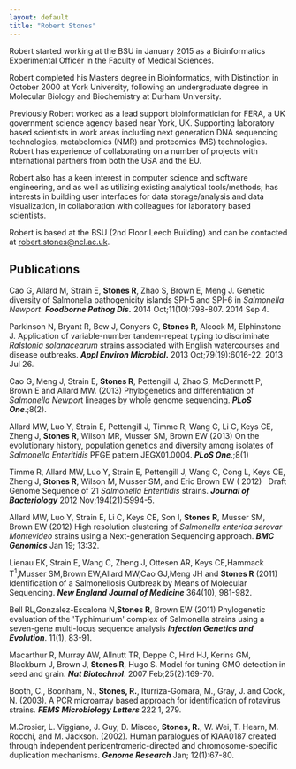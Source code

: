 ```yaml
---
layout: default
title: "Robert Stones"
---
```


Robert started working at the BSU in January 2015 as a Bioinformatics Experimental Officer in the Faculty of Medical Sciences.

Robert completed his Masters degree in Bioinformatics, with Distinction in October 2000 at York University, following an undergraduate degree in Molecular Biology and Biochemistry at Durham University.

Previously Robert worked as a lead support bioinformatician for FERA, a UK government science agency based near York, UK. Supporting laboratory based scientists in work areas including next generation DNA sequencing technologies, metabolomics (NMR) and proteomics (MS) technologies. Robert has experience of collaborating on a number of projects with international partners from both the USA and the EU.

Robert also has a keen interest in computer science and software engineering, and as well as utilizing existing analytical tools/methods; has interests in building user interfaces for data storage/analysis and data visualization, in collaboration with colleagues for laboratory based scientists.

Robert is based at the BSU (2nd Floor Leech Building) and can be contacted at <a href="mailto:robert.stones@ncl.ac.uk">robert.stones@ncl.ac.uk</a>.
<h2><strong>Publications</strong></h2>
Cao G, Allard M, Strain E, <strong>Stones R</strong>, Zhao S, Brown E, Meng J. Genetic diversity of Salmonella pathogenicity islands SPI-5 and SPI-6 in <em>Salmonella Newport</em>. <strong><em>Foodborne Pathog Dis.</em></strong> 2014 Oct;11(10):798-807. 2014 Sep 4.

Parkinson N, Bryant R, Bew J, Conyers C, <strong>Stones R</strong>, Alcock M, Elphinstone J. Application of variable-number tandem-repeat typing to discriminate <em>Ralstonia solanacearum</em> strains associated with English watercourses and disease outbreaks. <strong><em>Appl Environ Microbiol</em>.</strong> 2013 Oct;79(19):6016-22. 2013 Jul 26.

Cao G, Meng J, Strain E, <strong>Stones R</strong>, Pettengill J, Zhao S, McDermott P, Brown E and Allard MW. (2013) Phylogenetics and differentiation of <em>Salmonella Newpor</em>t lineages by whole genome sequencing. <strong><em>PLoS One</em></strong>.;8(2).

Allard MW, Luo Y, Strain E, Pettengill J, Timme R, Wang C, Li C, Keys CE, Zheng J, <strong>Stones R</strong>, Wilson MR, Musser SM, Brown EW (2013) On the evolutionary history, population genetics and diversity among isolates of <em>Salmonella</em> <em>Enteritidis</em> PFGE pattern JEGX01.0004. <strong><em>PLoS One</em></strong>.;8(1)

Timme R, Allard MW, Luo Y, Strain E, Pettengill J, Wang C, Cong L, Keys CE, Zheng J, <strong>Stones</strong><strong> R</strong>, Wilson M, Musser SM, and Eric Brown EW ( 2012)   Draft Genome Sequence of 21 <em>Salmonella</em> <em>Enteritidis</em> strains. <strong><em>Journal of Bacteriology</em></strong> 2012 Nov;194(21):5994-5.

Allard MW, Luo Y, Strain E, Li C, Keys CE, Son I, <strong>Stones R</strong>, Musser SM, Brown EW (2012) High resolution clustering of <em>Salmonella enterica serovar Montevideo</em> strains using a Next-generation Sequencing approach. <strong><em>BMC Genomics</em></strong> Jan 19; 13:32.

Lienau EK, Strain E, Wang C, Zheng J, Ottesen AR, Keys CE,Hammack T<sup>1</sup>,Musser SM,Brown EW,Allard MW,Cao GJ,Meng JH and <strong>Stones R</strong> (2011) Identification of a Salmonellosis Outbreak by Means of Molecular Sequencing. <strong><em>New England Journal of Medicine</em></strong> 364(10), 981-982.

Bell RL,Gonzalez-Escalona N,<strong>Stones R</strong>, Brown EW (2011) Phylogenetic evaluation of the 'Typhimurium' complex of Salmonella strains using a seven-gene multi-locus sequence analysis <strong><em>Infection Genetics and Evolution</em></strong>. 11(1), 83-91.

Macarthur R, Murray AW, Allnutt TR, Deppe C, Hird HJ, Kerins GM, Blackburn J, Brown J, <strong>Stones R</strong>, Hugo S. Model for tuning GMO detection in seed and grain. <strong><em>Nat Biotechnol</em></strong>. 2007 Feb;25(2):169-70.

Booth, C., Boonham, N., <strong>Stones, R.</strong>, Iturriza-Gomara, M., Gray, J. and Cook, N. (2003). A PCR microarray based approach for identification of rotavirus strains<em>. <strong>FEMS Microbiology Letters</strong></em> 222 1, 279.

M.Crosier, L. Viggiano, J. Guy, D. Misceo, <strong>Stones, R.</strong>, W. Wei, T. Hearn, M. Rocchi, and M. Jackson. (2002). Human paralogues of KIAA0187 created through independent pericentromeric-directed and chromosome-specific duplication mechanisms. <strong><em>Genome Research</em> </strong>Jan; 12(1):67-80.

&nbsp;
